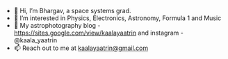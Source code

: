 - 👋 Hi, I’m Bhargav, a space systems grad.
- 👀 I’m interested in Physics, Electronics, Astronomy, Formula 1 and Music
- 🌱 My astrophotography blog - https://sites.google.com/view/kaalayaatrin and instagram - @kaala_yaatrin
- 📫 Reach out to me at kaalayaatrin@gmail.com
